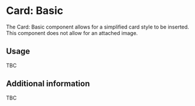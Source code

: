 # Card: Basic

The Card: Basic component allows for a simplified card style to be inserted. This component does not allow for an attached image.

## Usage

TBC

## Additional information

TBC
